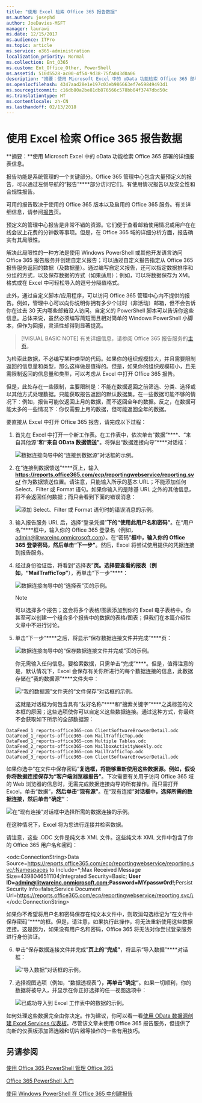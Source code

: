 ```yaml
---
title: "使用 Excel 检索 Office 365 报告数据"
ms.author: josephd
author: JoeDavies-MSFT
manager: laurawi
ms.date: 12/15/2017
ms.audience: ITPro
ms.topic: article
ms.service: o365-administration
localization_priority: Normal
ms.collection: Ent_O365
ms.custom: Ent_Office_Other, PowerShell
ms.assetid: 510d5528-ac00-4f54-9d38-75fa043d0a06
description: "摘要：使用 Microsoft Excel 中的 oData 功能检索 Office 365 部署的详细报告信息。"
ms.openlocfilehash: 4347aad28e1e197c03eb986663ef7e59849493d1
ms.sourcegitcommit: c16db80a2be81db876566c578bb04f3747dbd50c
ms.translationtype: HT
ms.contentlocale: zh-CN
ms.lasthandoff: 02/13/2018
---
```

# <a name="using-excel-to-retrieve-office-365-reporting-data"></a>使用 Excel 检索 Office 365 报告数据

 **摘要：**使用 Microsoft Excel 中的 oData 功能检索 Office 365 部署的详细报表信息。
  
报告功能是系统管理的一个关键部分。Office 365 管理中心包含大量预定义的报告，可以通过左侧导航的“报告”****部分访问它们。有使用情况报告以及安全性和合规性报告。
  
可用的报告取决于使用的 Office 365 版本以及启用的 Office 365 服务。有关详细信息，请参阅[报告](https://technet.microsoft.com/zh-CN/library/office-365-reports.aspx)页。
  
预定义的管理中心报告是非常不错的资源。它们便于查看邮箱使用情况或用户在在线会议上花费的分钟数等事项。但是，在 Office 365 域的详细分析方面，报告确实有其局限性。
  
解决此局限性的一种方法是使用 Windows PowerShell 或其他开发语言访问 Office 365 报告服务并创建自定义报告；可以通过自定义报告指定从 Office 365 报告服务返回的数据（及数据量）。通过编写自定义报告，还可以指定数据排序和分组的方式，以及保存数据的方式（如果适用）；例如，可以将数据保存为 XML 格式或在 Excel 中可轻松导入的逗号分隔值格式。 
  
此外，通过自定义脚本/应用程序，可以访问 Office 365 管理中心内不提供的报告。例如，管理中心可以向你说明你拥有多少个过时（非活动）邮箱，但不会告诉你在过去 30 天内哪些邮箱没人访问。自定义的 PowerShell 脚本可以告诉你这些信息。总体来说，虽然必须编写简短而且相对简单的 Windows PowerShell 小脚本，但作为回报，灵活性却得到显著提高。
  
> [!VISUAL BASIC NOTE] 有关详细信息，请参阅 Office 365 报告服务的[主页](https://msdn.microsoft.com/zh-CN/library/office/jj984325%28v=office.15%29.aspx)。
  
为检索此数据，不必编写某种类型的代码。如果你的组织规模较大，并且需要限制返回的信息量和类型，那么这样做是值得的。但是，如果你的组织规模较小，且无需限制返回的信息量和类型，可以考虑从 Excel 中打开 Office 365 报告。
  
但是，此处存在一些限制，主要限制是：不能在数据返回之前筛选、分类、选择或以其他方式处理数据。只能获取报告返回的默认数据集。在一些数据可能不够的情况下：例如，报告可能仅返回上月的数据，而不返回全年的数据。反之，在数据可能太多的一些情况下：你仅需要上月的数据，但可能返回全年的数据。
  
要直接从 Excel 中打开 Office 365 报告，请完成以下过程：
  
1. 首先在 Excel 中打开一个新工作表。在工作表中，依次单击“数据”****、“来自其他源”****和“来自 OData 数据馈送”****。将弹出“数据连接向导”****对话框：
    
     ![数据连接向导中的“连接到数据源”对话框的示例。](images/o365_reporting_connect_data_feed.png)
  
2. 在“连接到数据馈送”****页上，输入 **https://reports.office365.com/ecp/reportingwebservice/reporting.svc/** 作为数据馈送位置。请注意，只能输入所示的基本 URL；不能添加任何 Select、Filter 或 Format 语句。如果你输入的是除基 URL 之外的其他信息，将不会返回任何数据；而只会看到下面的错误消息：
    
     ![添加 Select、Filter 或 Format 语句时的错误消息的示例。](images/o365_reporting_incorrect_data_feed.png)
  
3. 输入报告服务 URL 后，选择“登录凭据”****下的“使用此用户名和密码”****。在“用户名”****框中，输入你的 Office 365 登录名（例如，admin@litwareinc.onmicrosoft.com）。在“密码”****框中，输入你的 Office 365 登录密码，然后单击“下一步”****。然后，Excel 将尝试使用提供的凭据连接到报告服务。
    
4. 经过身份验证后，将看到“选择表”****页。选择要查看的报表（例如，“MailTrafficTop”****），再单击“下一步”****：
    
     ![数据连接向导中的“选择表”页的示例。](images/o365_reporting_select_tables.png)
  
    > [!NOTE]
    > 可以选择多个报告；这会将多个表格/图表添加到你的 Excel 电子表格中。你甚至可以创建一个组合多个报告中的数据的表格/图表；但我们在本篇介绍性文章中不进行讨论。 
  
5. 单击“下一步”****之后，将显示“保存数据连接文件并完成”****页：
    
     ![数据连接向导中的“保存数据连接文件并完成”页的示例。](images/o365_reporting_odata_finish.png)
  
    你无需输入任何信息。要检索数据，只需单击“完成”****。但是，值得注意的是，默认情况下，Excel 会保存有关你所进行的每个数据连接的信息，此数据存储在“我的数据源”****文件夹中：
    
     ![“我的数据源”文件夹的“文件保存”对话框的示例。](images/o365_reporting_save_data_source.png)
  
    这就是对话框为何包含具有“友好名称”****和“搜索关键字”****之类标签的文本框的原因；这些选项使你可以自定义这些数据连接。通过这种方式，你最终不会获取如下所示的全部数据源：
    
  ```
  DataFeed_1_reports-office365-com ClientSoftwareBrowserDetail.odc
DataFeed_1_reports-office365-com MailTrafficTop.odc
DataFeed_1_reports-office365-com Multiple Tables.odc
DataFeed_2_reports-office365-com MailboxActivityWeekly.odc
DataFeed_2_reports-office365-com MailTrafficTop.odc
DataFeed_3_reports-office365-com ClientSoftwareBrowserDetail.odc
  ```

如果你选中“在文件中保存密码”****复选框，将能够重新使用这些数据源。例如，假设你将数据连接保存为“客户端浏览器报告”****。下次需要有关用于访问 Office 365 域的 Web 浏览器的信息时，无需完成数据连接向导的所有操作。而只需打开 Excel，单击“数据”****，然后单击“现有源”****。在“现有连接”****对话框中，选择所需的数据连接，然后单击“确定”****：
    
![在“现有连接”对话框中选择所需的数据连接的示例。](images/o365_reporting_select_connection.png)
  
在这种情况下，Excel 将为您进行连接并检索数据。
    
请注意，这些 .ODC 文件是纯文本 XML 文件。这些纯文本 XML 文件中包含了你的 Office 365 用户名和密码：
    
\<odc:ConnectionString>Data Source=https://reports.office365.com/ecp/reportingwebservice/reporting.svc/;Namespaces to Include=*;Max Received Message Size=4398046511104;Integrated Security=Basic; **User ID=admin@litwareinc.onmicrosoft.com;Password=MYpassw0rd!**;Persist Security Info=false;Service Document Url=https://reports.office365.com/ecp/reportingwebservice/reporting.svc/\</odc:ConnectionString>
    
如果你不希望将用户名和密码保存在纯文本文件中，则取消勾选标记为“在文件中保存密码”****的框。但是，请注意，如果执行此操作，将无法重新使用这些数据连接。这是因为，如果没有用户名和密码，Office 365 将无法对你尝试登录服务进行身份验证。
    
6. 单击“保存数据连接文件并完成”****页上的“完成”****，将显示“导入数据”****对话框：
    
     ![“导入数据”对话框的示例。](images/o365_reporting_import_data.png)
  
7. 选择视图选项（例如，“数据透视表”****），再单击“确定”****。如果一切顺利，你的数据将被导入，并显示在你正好选择的任一视图选项中：
    
     ![已成功导入到 Excel 工作表中的数据的示例。](images/o365_reporting_sample_spreadsheet.png)
  
如何处理这些数据完全由你决定。作为建议，你可以看一看[使用 OData 数据源创建 Excel Services 仪表板](https://technet.microsoft.com/zh-CN/library/jj873965%28v=office.15%29.aspx)。尽管该文章未使用 Office 365 报告服务，但提供了向新的仪表板添加筛选器和切片器等操作的一些有用技巧。
  
## <a name="see-also"></a>另请参阅

#### 

[使用 Office 365 PowerShell 管理 Office 365](manage-office-365-with-office-365-powershell.md)
  
[Office 365 PowerShell 入门](getting-started-with-office-365-powershell.md)
  
[使用 Windows PowerShell 在 Office 365 中创建报告](use-windows-powershell-to-create-reports-in-office-365.md)


